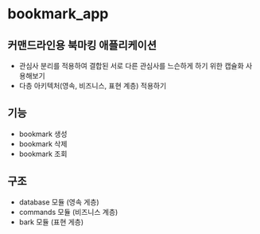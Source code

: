 # bookmark_app

## 커맨드라인용 북마킹 애플리케이션
- 관심사 분리를 적용하여 결합된 서로 다른 관심사를 느슨하게 하기 위한 캡슐화 사용해보기
- 다층 아키텍처(영속, 비즈니스, 표현 계층) 적용하기

## 기능
- bookmark 생성
- bookmark 삭제
- bookmark 조회

## 구조
- database 모듈 (영속 게층)
- commands 모듈 (비즈니스 계층)
- bark 모듈 (표현 게층)


